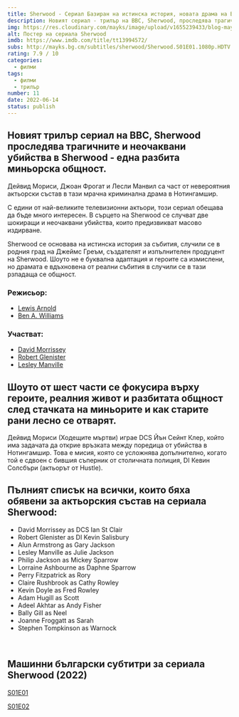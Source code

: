 ```yaml
---
title: Sherwood - Сериал Базиран на истинска история, новата драма на BBC
description: Новият сериал - трилър на BBC, Sherwood, проследява трагичните и неочаквани убийства в Sherwood - една разбита миньорска общност.
img: https://res.cloudinary.com/mayks/image/upload/v1655239433/blog-mayks/movies/sherwood/mpv-shot0002_jjdrkp.webp
alt: Постер на сериала Sherwood
imdb: https://www.imdb.com/title/tt13994572/
subs: http://mayks.bg.cm/subtitles/sherwood/Sherwood.S01E01.1080p.HDTV.H264-ORGANiC.zip
rating: 7.9 / 10
categories:
  - филми
tags:
  - филми
  - трилър
number: 11
date: 2022-06-14
status: publish
---
```


## Новият трилър сериал на BBC, Sherwood проследява трагичните и неочаквани убийства в Sherwood - една разбита миньорска общност.

Дейвид Мориси, Джоан Фрогат и Лесли Манвил са част от невероятния актьорски състав в тази мрачна криминална драма в Нотингамшир.  

С едини от най-великите телевизионни актьори, този сериал обещава да бъде много интересен. В сърцето на Sherwood се случват две шокиращи и неочаквани убийства, които предизвикват масово издирване.  

Sherwood се основава на истинска история за събития, случили се в родния град на Джеймс Греъм, създателят и изпълнителен продуцент на Sherwood. Шоуто не е буквална адаптация и героите са измислени, но драмата е вдъхновена от реални събития в случили се в тази рзпадаща се общност.


### Режисьор:

-   [Lewis Arnold](https://www.imdb.com/name/nm3285219)
-   [Ben A. Williams](https://www.imdb.com/name/nm3605431)


### Участват:

-   [David Morrissey](https://www.imdb.com/name/nm0607375)
-   [Robert Glenister](https://www.imdb.com/name/nm0322563)
-   [Lesley Manville](https://www.imdb.com/name/nm0544334)

<article-image 
  thumb="https://res.cloudinary.com/mayks/image/upload/v1655239433/blog-mayks/movies/sherwood/mpv-shot0007_o1wslg.webp"
  src="https://res.cloudinary.com/mayks/image/upload/v1655239433/blog-mayks/movies/sherwood/mpv-shot0007_o1wslg.webp"
  alt="Сериалът Sherwood (2022)"
/></article-image>
<article-image 
  thumb="https://res.cloudinary.com/mayks/image/upload/v1655239433/blog-mayks/movies/sherwood/mpv-shot0005_xzusxi.webp"
  src="https://res.cloudinary.com/mayks/image/upload/v1655239433/blog-mayks/movies/sherwood/mpv-shot0005_xzusxi.webp"
  alt="Сериалът Sherwood (2022)"
/></article-image>
<article-image 
  thumb="https://res.cloudinary.com/mayks/image/upload/v1655239433/blog-mayks/movies/sherwood/mpv-shot0011_yzgkdl.webp"
  src="https://res.cloudinary.com/mayks/image/upload/v1655239433/blog-mayks/movies/sherwood/mpv-shot0011_yzgkdl.webp"
  alt="Сериалът Sherwood (2022)"
/></article-image>
<article-image 
  thumb="https://res.cloudinary.com/mayks/image/upload/v1655239433/blog-mayks/movies/sherwood/mpv-shot0010_u3z8m4.webp"
  src="https://res.cloudinary.com/mayks/image/upload/v1655239433/blog-mayks/movies/sherwood/mpv-shot0010_u3z8m4.webp"
  alt="Сериалът Sherwood (2022)"
/></article-image>


## Шоуто от шест части се фокусира върху героите, реалния живот и разбитата общност след стачката на миньорите и как старите рани лесно се отварят.  

Дейвид Мориси (Ходещите мъртви) играе DCS Йън Сейнт Клер, който има задачата да открие връзката между поредица от убийства в Нотингамшир. Това е мисия, която се усложнява допълнително, когато той е сдвоен с бившия съперник от столичната полиция, DI Кевин Солсбъри (актьорът от Hustle).

## Пълният списък на всички, които бяха обявени за актьорския състав на сериала Sherwood:

* David Morrissey as DCS Ian St Clair
* Robert Glenister as DI Kevin Salisbury
* Alun Armstrong as Gary Jackson
* Lesley Manville as Julie Jackson
* Philip Jackson as Mickey Sparrow
* Lorraine Ashbourne as Daphne Sparrow
* Perry Fitzpatrick as Rory
* Claire Rushbrook as Cathy Rowley
* Kevin Doyle as Fred Rowley
* Adam Hugill as Scott
* Adeel Akhtar as Andy Fisher
* Bally Gill as Neel
* Joanne Froggatt as Sarah
* Stephen Tompkinson as Warnock

<br>

## Машинни български субтитри за сериала Sherwood (2022)  

[S01E01](http://mayks.bg.cm/subtitles/sherwood/Sherwood.S01E01.1080p.HDTV.H264-ORGANiC.zip)  

[S01E02](http://mayks.bg.cm/subtitles/sherwood/Sherwood.S01E02.1080p.HDTV.H264-ORGANiC.zip)
